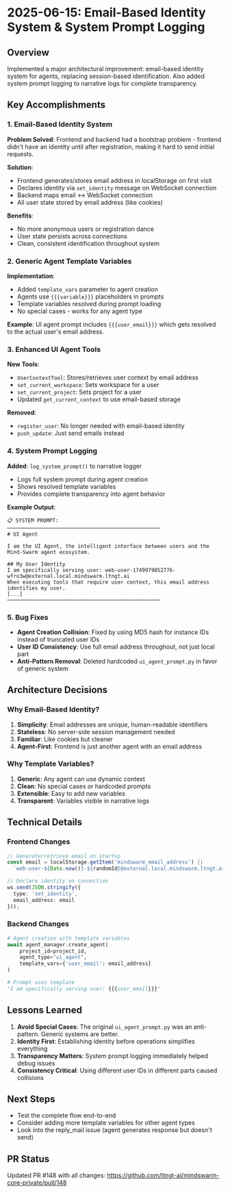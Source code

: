 # 2025-06-15: Email-Based Identity System & System Prompt Logging

## Overview

Implemented a major architectural improvement: email-based identity system for agents, replacing session-based identification. Also added system prompt logging to narrative logs for complete transparency.

## Key Accomplishments

### 1. Email-Based Identity System

**Problem Solved**: Frontend and backend had a bootstrap problem - frontend didn't have an identity until after registration, making it hard to send initial requests.

**Solution**: 
- Frontend generates/stores email address in localStorage on first visit
- Declares identity via `set_identity` message on WebSocket connection
- Backend maps email ↔ WebSocket connection
- All user state stored by email address (like cookies)

**Benefits**:
- No more anonymous users or registration dance
- User state persists across connections
- Clean, consistent identification throughout system

### 2. Generic Agent Template Variables

**Implementation**:
- Added `template_vars` parameter to agent creation
- Agents use `{{{variable}}}` placeholders in prompts
- Template variables resolved during prompt loading
- No special cases - works for any agent type

**Example**: UI agent prompt includes `{{{user_email}}}` which gets resolved to the actual user's email address.

### 3. Enhanced UI Agent Tools

**New Tools**:
- `UserContextTool`: Stores/retrieves user context by email address
- `set_current_workspace`: Sets workspace for a user
- `set_current_project`: Sets project for a user
- Updated `get_current_context` to use email-based storage

**Removed**:
- `register_user`: No longer needed with email-based identity
- `push_update`: Just send emails instead

### 4. System Prompt Logging

**Added**: `log_system_prompt()` to narrative logger
- Logs full system prompt during agent creation
- Shows resolved template variables
- Provides complete transparency into agent behavior

**Example Output**:
```
📋 SYSTEM PROMPT:
──────────────────────────────────────────────────
# UI Agent

I am the UI Agent, the intelligent interface between users and the Mind-Swarm agent ecosystem.

## My User Identity
I am specifically serving user: web-user-1749979052776-wfro3w@external.local.mindswarm.ltngt.ai
When executing tools that require user context, this email address identifies my user.
[...]
──────────────────────────────────────────────────
```

### 5. Bug Fixes

- **Agent Creation Collision**: Fixed by using MD5 hash for instance IDs instead of truncated user IDs
- **User ID Consistency**: Use full email address throughout, not just local part
- **Anti-Pattern Removal**: Deleted hardcoded `ui_agent_prompt.py` in favor of generic system

## Architecture Decisions

### Why Email-Based Identity?

1. **Simplicity**: Email addresses are unique, human-readable identifiers
2. **Stateless**: No server-side session management needed
3. **Familiar**: Like cookies but cleaner
4. **Agent-First**: Frontend is just another agent with an email address

### Why Template Variables?

1. **Generic**: Any agent can use dynamic context
2. **Clean**: No special cases or hardcoded prompts
3. **Extensible**: Easy to add new variables
4. **Transparent**: Variables visible in narrative logs

## Technical Details

### Frontend Changes
```typescript
// Generate/retrieve email on startup
const email = localStorage.getItem('mindswarm_email_address') || 
  `web-user-${Date.now()}-${randomId}@external.local.mindswarm.ltngt.ai`;

// Declare identity on connection
ws.send(JSON.stringify({
  type: 'set_identity',
  email_address: email
}));
```

### Backend Changes
```python
# Agent creation with template variables
await agent_manager.create_agent(
    project_id=project_id,
    agent_type="ui_agent",
    template_vars={'user_email': email_address}
)

# Prompt uses template
"I am specifically serving user: {{{user_email}}}"
```

## Lessons Learned

1. **Avoid Special Cases**: The original `ui_agent_prompt.py` was an anti-pattern. Generic systems are better.
2. **Identity First**: Establishing identity before operations simplifies everything
3. **Transparency Matters**: System prompt logging immediately helped debug issues
4. **Consistency Critical**: Using different user IDs in different parts caused collisions

## Next Steps

- Test the complete flow end-to-end
- Consider adding more template variables for other agent types
- Look into the reply_mail issue (agent generates response but doesn't send)

## PR Status

Updated PR #148 with all changes: https://github.com/ltngt-ai/mindswarm-core-private/pull/148